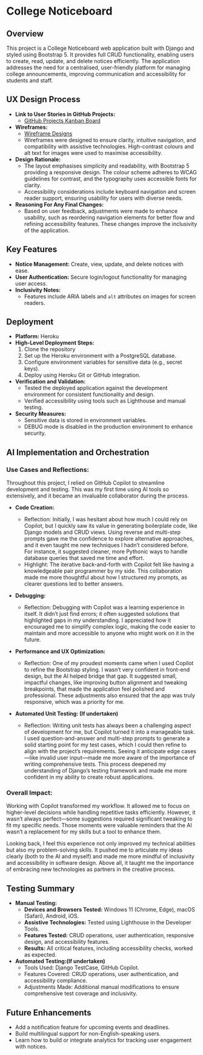 # College Noticeboard

## Overview
This project is a College Noticeboard web application built with Django and styled using Bootstrap 5. It provides full CRUD functionality, enabling users to create, read, update, and delete notices efficiently. The application addresses the need for a centralised, user-friendly platform for managing college announcements, improving communication and accessibility for students and staff.

## UX Design Process
- **Link to User Stories in GitHub Projects:**
  - [GitHub Projects Kanban Board](https://github.com/username/project/kanban)
- **Wireframes:**
  - [Wireframe Designs](https://linktowireframes.com)
  - Wireframes were designed to ensure clarity, intuitive navigation, and compatibility with assistive technologies. High-contrast colours and alt text for images were used to maximise accessibility.
- **Design Rationale:**
  - The layout emphasises simplicity and readability, with Bootstrap 5 providing a responsive design. The colour scheme adheres to WCAG guidelines for contrast, and the typography uses accessible fonts for clarity.
  - Accessibility considerations include keyboard navigation and screen reader support, ensuring usability for users with diverse needs.
- **Reasoning For Any Final Changes:**
  - Based on user feedback, adjustments were made to enhance usability, such as reordering navigation elements for better flow and refining accessibility features. These changes improve the inclusivity of the application.

## Key Features
- **Notice Management:** Create, view, update, and delete notices with ease.
- **User Authentication:** Secure login/logout functionality for managing user access.
- **Inclusivity Notes:** 
  - Features include ARIA labels and `alt` attributes on images for screen readers.

## Deployment
- **Platform:** Heroku
- **High-Level Deployment Steps:** 
  1. Clone the repository
  2. Set up the Heroku environment with a PostgreSQL database.
  3. Configure environment variables for sensitive data (e.g., secret keys).
  4. Deploy using Heroku Git or GitHub integration.
- **Verification and Validation:**
  - Tested the deployed application against the development environment for consistent functionality and design.
  - Verified accessibility using tools such as Lighthouse and manual testing.
- **Security Measures:**
  - Sensitive data is stored in environment variables.
  - DEBUG mode is disabled in the production environment to enhance security.

## AI Implementation and Orchestration

### Use Cases and Reflections:

Throughout this project, I relied on GitHub Copilot to streamline development and testing. This was my first time using AI tools so extensively, and it became an invaluable collaborator during the process.

- **Code Creation:** 
  - Reflection: Initially, I was hesitant about how much I could rely on Copilot, but I quickly saw its value in generating boilerplate code, like Django models and CRUD views. Using reverse and multi-step prompts gave me the confidence to explore alternative approaches, and it even taught me new techniques I hadn’t considered before. For instance, it suggested cleaner, more Pythonic ways to handle database queries that saved me time and effort.
  - Highlight: The iterative back-and-forth with Copilot felt like having a knowledgeable pair programmer by my side. This collaboration made me more thoughtful about how I structured my prompts, as clearer questions led to better answers.

- **Debugging:** 
  - Reflection: Debugging with Copilot was a learning experience in itself. It didn’t just find errors; it often suggested solutions that highlighted gaps in my understanding. I appreciated how it encouraged me to simplify complex logic, making the code easier to maintain and more accessible to anyone who might work on it in the future.

- **Performance and UX Optimization:** 
  - Reflection: One of my proudest moments came when I used Copilot to refine the Bootstrap styling. I wasn’t very confident in front-end design, but the AI helped bridge that gap. It suggested small, impactful changes, like improving button alignment and tweaking breakpoints, that made the application feel polished and professional. These adjustments also ensured that the app was truly responsive, which was a priority for me.

- **Automated Unit Testing: (If undertaken)**
  - Reflection: Writing unit tests has always been a challenging aspect of development for me, but Copilot turned it into a manageable task. I used question-and-answer and multi-step prompts to generate a solid starting point for my test cases, which I could then refine to align with the project’s requirements. Seeing it anticipate edge cases—like invalid user input—made me more aware of the importance of writing comprehensive tests. This process deepened my understanding of Django’s testing framework and made me more confident in my ability to create robust applications.

### Overall Impact:
Working with Copilot transformed my workflow. It allowed me to focus on higher-level decisions while handling repetitive tasks efficiently. However, it wasn’t always perfect—some suggestions required significant tweaking to fit my specific needs. Those moments were valuable reminders that the AI wasn’t a replacement for my skills but a tool to enhance them. 

Looking back, I feel this experience not only improved my technical abilities but also my problem-solving skills. It pushed me to articulate my ideas clearly (both to the AI and myself) and made me more mindful of inclusivity and accessibility in software design. Above all, it taught me the importance of embracing new technologies as partners in the creative process.


## Testing Summary
- **Manual Testing:**
  - **Devices and Browsers Tested:** Windows 11 (Chrome, Edge), macOS (Safari), Android, iOS.
  - **Assistive Technologies:** Tested using Lighthouse in the Developer Tools.
  - **Features Tested:** CRUD operations, user authentication, responsive design, and accessibility features.
  - **Results:** All critical features, including accessibility checks, worked as expected.
- **Automated Testing:(If undertaken)**
  - Tools Used: Django TestCase, GitHub Copilot.
  - Features Covered: CRUD operations, user authentication, and accessibility compliance.
  - Adjustments Made: Additional manual modifications to ensure comprehensive test coverage and inclusivity.

## Future Enhancements
- Add a notification feature for upcoming events and deadlines.
- Build multilingual support for non-English-speaking users.
- Learn how to build or integrate analytics for tracking user engagement with notices.
